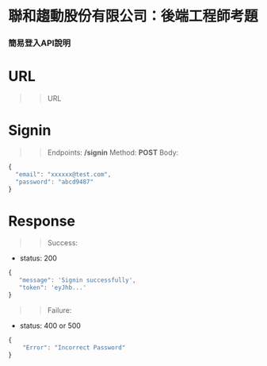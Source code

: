 聯和趨動股份有限公司：後端工程師考題
===

### 簡易登入API說明

# URL
>>URL

# Signin
>>Endpoints: **/signin**
>>Method: **POST**
>>Body: 
```javascript
{
  "email": "xxxxxx@test.com",
  "password": "abcd9487"
}
```

# Response
>>Success:
- status: 200
```javascript
{
   "message": 'Signin successfully', 
   "token": 'eyJhb...' 
}
```

>> Failure:
- status: 400 or 500
```javascript
{
    "Error": "Incorrect Password"
}
```
